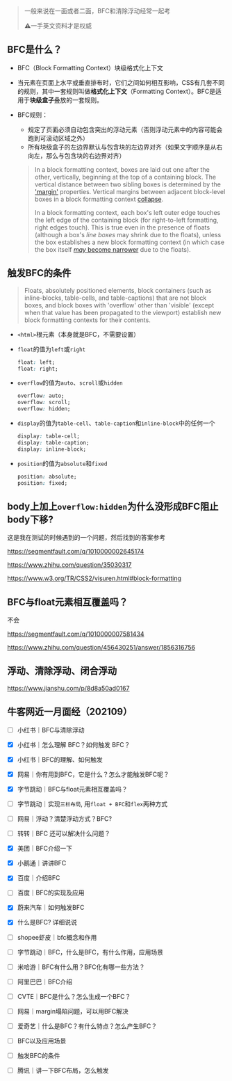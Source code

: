 > 一般来说在一面或者二面，BFC和清除浮动经常一起考
>
> ⚠️一手英文资料才是权威

## BFC是什么？

- BFC（Block Formatting Context）块级格式化上下文

- 当元素在页面上水平或垂直排布时，它们之间如何相互影响，CSS有几套不同的规则，其中一套规则叫做**格式化上下文**（Formatting Context）。BFC是适用于**块级盒子**叠放的一套规则。

- BFC规则：

  - 规定了页面必须自动包含突出的浮动元素（否则浮动元素中的内容可能会跑到可滚动区域之外）
  - 所有块级盒子的左边界默认与包含块的左边界对齐（如果文字顺序是从右向左，那么与包含块的右边界对齐）

  > In a block formatting context, boxes are laid out one after the other, vertically, beginning at the top of a containing block. The vertical distance between two sibling boxes is determined by the ['margin'](https://www.w3.org/TR/CSS2/box.html#propdef-margin) properties. Vertical margins between adjacent block-level boxes in a block formatting context [collapse](https://www.w3.org/TR/CSS2/box.html#collapsing-margins).
  >
  > In a block formatting context, each box's left outer edge touches the left edge of the containing block (for right-to-left formatting, right edges touch). This is true even in the presence of floats (although a box's *line boxes* may shrink due to the floats), unless the box establishes a new block formatting context (in which case the box itself [*may* become narrower](https://www.w3.org/TR/CSS2/visuren.html#bfc-next-to-float) due to the floats).

## 触发BFC的条件

> Floats, absolutely positioned elements, block containers (such as inline-blocks, table-cells, and table-captions) that are not block boxes, and block boxes with 'overflow' other than 'visible' (except when that value has been propagated to the viewport) establish new block formatting contexts for their contents.

- `<html>`根元素（本身就是BFC，不需要设置）

- `float`的值为`left`或`right`

  ```css
  float: left;
  float: right;
  ```

- `overflow`的值为`auto`、`scroll`或`hidden`

  ```css
  overflow: auto;
  overflow: scroll;
  overflow: hidden;
  ```

- `display`的值为`table-cell`、`table-caption`和`inline-block`中的任何一个

  ```css
  display: table-cell;
  display: table-caption;
  display: inline-block;
  ```

- `position`的值为`absolute`和`fixed`

  ```css
  position: absolute;
  position: fixed;
  ```

## body上加上`overflow:hidden`为什么没形成BFC阻止body下移?

这是我在测试的时候遇到的一个问题，然后找到的答案参考

https://segmentfault.com/q/1010000002645174

https://www.zhihu.com/question/35030317

https://www.w3.org/TR/CSS2/visuren.html#block-formatting

## BFC与float元素相互覆盖吗？

不会

https://segmentfault.com/q/1010000007581434

https://www.zhihu.com/question/456430251/answer/1856316756

## 浮动、清除浮动、闭合浮动

https://www.jianshu.com/p/8d8a50ad0167

## 牛客网近一月面经（202109）

- [ ] 小红书｜BFC与清除浮动
- [x] 小红书｜怎么理解 BFC？如何触发 BFC？
- [x] 小红书｜BFC的理解、如何触发
- [x] 网易｜你有用到BFC，它是什么？怎么才能触发BFC呢？
- [x] 字节跳动｜BFC与float元素相互覆盖吗？
- [ ] 字节跳动｜实现`三栏布局`, 用`float + BFC`和`flex`两种方式
- [ ] 网易｜浮动？清楚浮动方式？BFC?
- [ ] 转转｜BFC 还可以解决什么问题？
- [x] 美团｜BFC介绍一下
- [x] 小鹅通｜讲讲BFC
- [x] 百度｜介绍BFC
- [ ] 百度｜BFC的实现及应用
- [x] 蔚来汽车｜如何触发BFC
- [x] 什么是BFC? 详细说说
- [ ] shopee虾皮｜bfc概念和作用
- [ ] 字节跳动｜BFC，什么是BFC，有什么作用，应用场景
- [ ] 米哈游｜BFC有什么用？BFC化有哪一些方法？
- [ ] 阿里巴巴｜BFC介绍
- [ ] CVTE｜BFC是什么？怎么生成一个BFC？
- [ ] 网易｜margin塌陷问题，可以用BFC解决
- [ ] 爱奇艺｜什么是BFC？有什么特点？怎么产生BFC？
- [ ] BFC以及应用场景
- [ ] 触发BFC的条件
- [ ] 腾讯｜讲一下BFC布局，怎么触发

